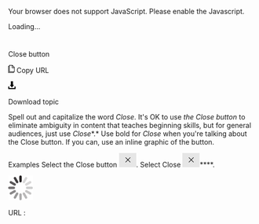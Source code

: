 Your browser does not support JavaScript. Please enable the Javascript.

Loading...

# 

Close button

![Copy URL](close-button_files/Copy.png)
Copy URL

![Download](close-button_files/Download.png)

Download topic

Spell out and capitalize the word *Close*. It's OK to use *the* *Close* *button* to eliminate ambiguity in content that teaches beginning skills, but for general audiences, just use *Close**.* Use bold for *Close* when you're talking about the Close button. If you can, use an inline graphic of the button.

Examples
Select the Close button ![](close-button_files/1581618122.png).
Select Close ![](close-button_files/518967462.png)****.

![In progress](close-button_files/activity-large.gif)

URL :
